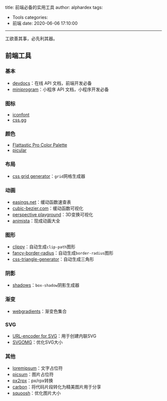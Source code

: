 title: 前端必备的实用工具
author: alphardex
tags:
  - Tools
categories:
  - 前端
date: 2020-06-06 17:10:00
---
工欲善其事，必先利其器。

<!--more-->

## 前端工具

### 基本

- [devdocs](https://devdocs.io/)：在线 API 文档，前端开发必备
- [miniprogram](https://developers.weixin.qq.com/miniprogram/dev/framework/)：小程序 API 文档，小程序开发必备

### 图标

- [iconfont](https://www.iconfont.cn/)
- [css.gg](https://css.gg/app)

### 颜色

- [Flattastic Pro Color Palette](https://codepen.io/rodriguesmarcos/pen/CapmI)
- [picular](https://picular.co)

### 布局

- [css grid generator](https://cssgrid-generator.netlify.com/)：`grid`网格生成器

### 动画

- [easings.net](https://easings.net/)：缓动函数速查表
- [cubic-bezier.com](https://cubic-bezier.com/)：缓动函数可视化
- [perspective playground](https://codepen.io/mburakerman/pen/wrZKwe)：3D变换可视化
- [animista](http://animista.net/)：现成动画大全

### 图形

- [clippy](https://bennettfeely.com/clippy/)：自动生成`clip-path`图形
- [fancy-border-radius](https://9elements.github.io/fancy-border-radius)：自动生成`border-radius`图形
- [css-triangle-generator](http://apps.eky.hk/css-triangle-generator/)：自动生成三角形

### 阴影

- [shadows](https://brumm.af/shadows)：`box-shadow`阴影生成器

### 渐变

- [webgradients](https://webgradients.com/)：渐变色集合

### SVG

- [URL-encoder for SVG](http://yoksel.github.io/url-encoder/)：用于创建内联SVG
- [SVGOMG](https://jakearchibald.github.io/svgomg/)：优化SVG大小

### 其他

- [loremipsum](https://loremipsum.io/)：文字占位符
- [picsum](https://picsum.photos/)：图片占位符
- [px2rpx](http://allan5.com/px2rpx/)：px/rpx转换
- [carbon](https://carbon.now.sh/)：将代码片段转化为精美图片用于分享
- [squoosh](https://squoosh.app/)：优化图片大小